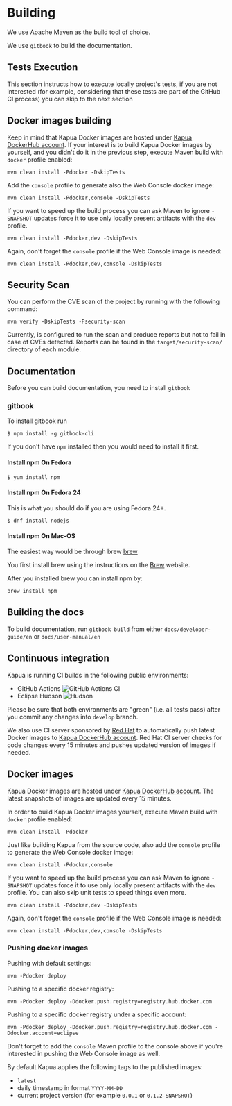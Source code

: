 # Building

We use Apache Maven as the build tool of choice.

We use `gitbook` to build the documentation.

## Tests Execution

This section instructs how to execute locally project's tests, if you are not interested (for example,
considering that these tests are part of the GitHub CI process) you can skip to the next section

## Docker images building

Keep in mind that Kapua Docker images are hosted under [Kapua DockerHub account](https://hub.docker.com/r/kapua/).
If your interest is to build Kapua Docker images by yourself, and you didn't do it in the previous step, execute Maven build with `docker` profile enabled:

    mvn clean install -Pdocker -DskipTests

Add the `console` profile to generate also the Web Console docker image:

    mvn clean install -Pdocker,console -DskipTests

If you want to speed up the build process you can ask Maven to ignore `-SNAPSHOT` updates
force it to use only locally present artifacts with the `dev` profile.

    mvn clean install -Pdocker,dev -DskipTests

Again, don't forget the `console` profile if the Web Console image is needed:

    mvn clean install -Pdocker,dev,console -DskipTests

## Security Scan

You can perform the CVE scan of the project by running with the following command:

`mvn verify -DskipTests -Psecurity-scan`

Currently, is configured to run the scan and produce reports but not to fail in case of CVEs detected.
Reports can be found in the `target/security-scan/` directory of each module.

## Documentation

Before you can build documentation, you need to install `gitbook`

### gitbook

To install gitbook run

    $ npm install -g gitbook-cli

If you don't have `npm` installed then you would need to install it first.

#### Install npm On Fedora

    $ yum install npm

#### Install npm On Fedora 24

This is what you should do if you are using Fedora 24+.

    $ dnf install nodejs

#### Install npm On Mac-OS

The easiest way would be through brew [brew]

You first install brew using the instructions on the [Brew][brew] website.

After you installed brew you can install npm by:

    brew install npm

[brew]: <http://brew.sh>

## Building the docs

To build documentation, run `gitbook build` from either `docs/developer-guide/en` or `docs/user-manual/en`

## Continuous integration

Kapua is running CI builds in the following public environments:

- GitHub Actions  ![GitHub Actions CI](https://img.shields.io/github/workflow/status/eclipse/kapua/kapua-continuous-integration?label=GitHub%20Action%20CI&logo=GitHub)
- Eclipse Hudson  ![Hudson](https://img.shields.io/jenkins/build?jobUrl=https:%2F%2Fci.eclipse.org%2Fkapua%2Fjob%2Fdevelop-build&label=Jenkins%20Build)

Please be sure that both environments are "green" (i.e. all tests pass) after you commit any changes into `develop` branch.

We also use CI server sponsored by [Red Hat](https://www.redhat.com/en) to automatically push latest Docker images to
[Kapua DockerHub account](https://hub.docker.com/r/kapua/). Red Hat CI server checks for code changes every 15 minutes and pushes updated version
of images if needed.

## Docker images

Kapua Docker images are hosted under [Kapua DockerHub account](https://hub.docker.com/r/kapua/). The latest snapshots of images are updated every 15 minutes.

In order to build Kapua Docker images yourself, execute Maven build with `docker` profile enabled:

    mvn clean install -Pdocker

Just like building Kapua from the source code, also add the `console` profile to generate the Web Console docker image:

    mvn clean install -Pdocker,console

If you want to speed up the build process you can ask Maven to ignore `-SNAPSHOT` updates
force it to use only locally present artifacts with the `dev` profile. You can also skip unit tests to speed things even more.

    mvn clean install -Pdocker,dev -DskipTests

Again, don't forget the `console` profile if the Web Console image is needed:

    mvn clean install -Pdocker,dev,console -DskipTests

### Pushing docker images

Pushing with default settings:

    mvn -Pdocker deploy

Pushing to a specific docker registry:

    mvn -Pdocker deploy -Ddocker.push.registry=registry.hub.docker.com

Pushing to a specific docker registry under a specific account:

    mvn -Pdocker deploy -Ddocker.push.registry=registry.hub.docker.com -Ddocker.account=eclipse

Don't forget to add the `console` Maven profile to the console above if you're interested in pushing the Web Console image as well.

By default Kapua applies the following tags to the published images:

- `latest`
- daily timestamp in format `YYYY-MM-DD`
- current project version (for example `0.0.1` or `0.1.2-SNAPSHOT`)
